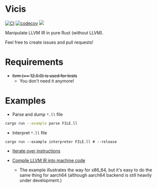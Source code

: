 # Vicis

[![CI](https://github.com/maekawatoshiki/vicis/workflows/Rust/badge.svg)](https://github.com/maekawatoshiki/vicis/actions/workflows/rust.yml)
[![codecov](https://codecov.io/gh/maekawatoshiki/vicis/branch/master/graph/badge.svg)](https://codecov.io/gh/maekawatoshiki/vicis)
[![](http://img.shields.io/badge/license-MIT-blue.svg)](./LICENSE)

Manipulate LLVM IR in pure Rust (without LLVM).

Feel free to create issues and pull requests!

# Requirements

- ~~llvm (== 12.0.0) is used for tests~~
  - You don't need it anymore!

# Examples

- Parse and dump `*.ll` file

```sh
cargo run --example parse FILE.ll
```

- Interpret `*.ll` file

```
cargo run --example interpreter FILE.ll # --release
```

- [Iterate over instructions](./core/examples/iterate.rs)

- [Compile LLVM IR into machine code](./codegen/examples/example_x86_64.rs)
  - The example illustrates the way for x86_64, but it's easy to do the same thing for aarch64 (although aarch64 backend is still heavily under development.)

